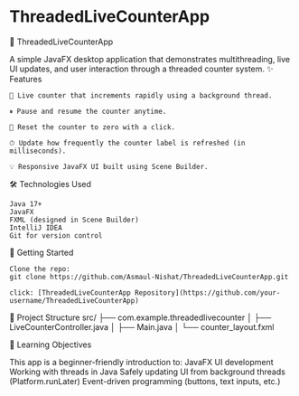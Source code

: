# ThreadedLiveCounterApp
🧵 ThreadedLiveCounterApp

A simple JavaFX desktop application that demonstrates multithreading, live UI updates, and user interaction through a threaded counter system.
✨ Features

    🔢 Live counter that increments rapidly using a background thread.

    ⏸ Pause and resume the counter anytime.

    🔁 Reset the counter to zero with a click.

    ⏱ Update how frequently the counter label is refreshed (in milliseconds).

    💡 Responsive JavaFX UI built using Scene Builder.


🛠 Technologies Used

    Java 17+
    JavaFX
    FXML (designed in Scene Builder)
    IntelliJ IDEA
    Git for version control

🚀 Getting Started

    Clone the repo:
    git clone https://github.com/Asmaul-Nishat/ThreadedLiveCounterApp.git

    click: [ThreadedLiveCounterApp Repository](https://github.com/your-username/ThreadedLiveCounterApp)

📂 Project Structure
src/
├── com.example.threadedlivecounter
│   ├── LiveCounterController.java
│   ├── Main.java
│   └── counter_layout.fxml

📌 Learning Objectives

This app is a beginner-friendly introduction to:
    JavaFX UI development
    Working with threads in Java
    Safely updating UI from background threads (Platform.runLater)
    Event-driven programming (buttons, text inputs, etc.)
